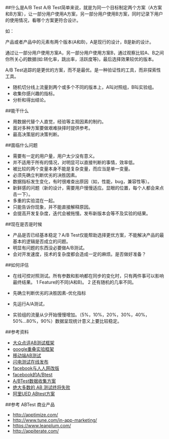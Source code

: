 
##什么是A/B Test
A/B Test简单来说，就是为同一个目标制定两个方案（A方案和B方案），让一部分用户使用A方案，另一部分用户使用B方案，同时记录下用户的使用情况，看哪个方案更符合设计。

如：

产品或者产品中的元素有两个版本(A和B)，A是现行的设计，B是新的设计。

通过让一部分用户使用方案A，另一部分用户使用方案B，通过观察比较A、B之间你所关心的数据(如:转化率，跳出率，活跃度等)，最后选择效果较优的版本。

A/B Test追踪的是更优的方案，而不是最优。是一种验证性的工具，而非探索性工具。

* 随机切分线上流量到两个或多个不同的版本上，A叫对照组，B叫实验组。
* 收集你感兴趣的指标。
* 分析和得出结论。


##能干什么
* 用数据代替个人直觉，经验等主观因素的制约。
* 面对多种方案要做艰难抉择时提供参考。
* 最高决策层的决策判断。

##面临什么问题
* 需要有一定的用户量，用户太少没有意义。
* 并不适用于所有的情况，对明显可以直接判断的事情，效率低。
* 被比较的两个变量本身不能是复杂变量，而应当是单一变量。
* 必须先确立判断优劣的决胜因素。
* 数据指标发生变化，有时很难查出原因（如，性能，bug，兼容性等）。
* 新鲜感的问题（新的设计，需要用户慢慢适应。显眼的位置，每个人都会来点击一下）。
* 多重的实验混在一起。
* 只能告诉你现象，并不能直接解释原因。
* 会提高开发复杂度，迭代会被拖慢。发布新版本会等不及实验的结果。

##现在是否是时候
* 产品是否已经基本稳定？A/B Test仅能帮助选择更优方案，不能解决产品的最基本的逻辑是否成立的问题。
* 明显有问题的东西没必要做A/B测试。
* 会对开发速度，技术的复杂度都会造成一定的麻烦。是否做好准备？

##如何评估
* 在线可控对照测试。所有参数和影响都在同步的变化时，只有两件事可以影响最终结果。
	1 Feature的不同(A和B)。
	2 还有随机的几率不同。
* 先确立判断优劣的决胜因素-优化指标

* 先运行A/A测试，
* 实验组的流量从少开始慢慢增加。（5%，10%，20%，30%，40%，50%...80%，90%）数据呈现统计意义上要比较稳定。


##参考资料

* [大众点评AB测试框架](http://www.csdn.net/article/2015-03-24/2824303)
* [google重叠实验框架](http://www.csdn.net/article/2015-01-09/2823499)
* [移动端AB测试](http://www.docin.com/p-1180392615.html)
* [闪电测试在线发布](http://wenku.it168.com/d_001255104.shtml)
* [facebook与人人网改版](http://www.huxiu.com/article/130729.html)
* [facebook的A/Btest](http://www.huxiu.com/article/132639/1.html)
* [A/BTest数据收集方案](http://blog.csdn.net/weiguang_123/article/details/49203239)
* [绝大多数的 AB 测试终将失败](http://www.oschina.net/translate/most-of-your-abtests-will-fail)
* [阿里UED ABtest方案](http://www.aliued.cn/2010/09/27/ab-testing-realization-method.html)

##参考 ABTest 商业产品
* http://apptimize.com/
* http://www.tune.com/in-app-marketing/
* https://www.leanplum.com/
* http://appiterate.com/